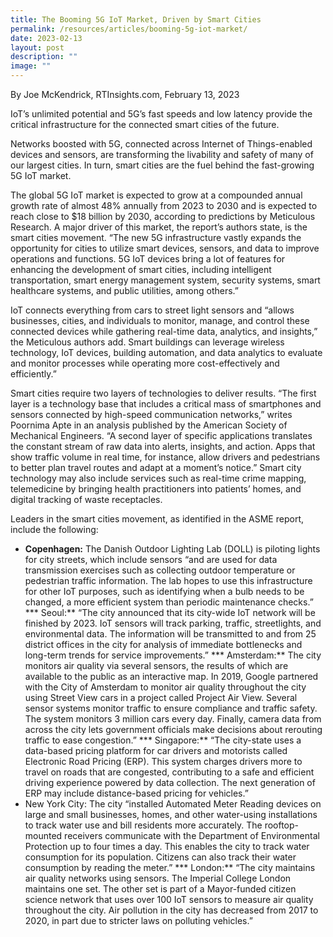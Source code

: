 ```yaml
---
title: The Booming 5G IoT Market, Driven by Smart Cities
permalink: /resources/articles/booming-5g-iot-market/
date: 2023-02-13
layout: post
description: ""
image: ""
---
```

By Joe McKendrick, RTInsights.com, February 13, 2023

IoT’s unlimited potential and 5G’s fast speeds and low latency provide the critical infrastructure for the connected smart cities of the future.

Networks boosted with 5G, connected across Internet of Things-enabled devices and sensors, are transforming the livability and safety of many of our largest cities. In turn, smart cities are the fuel behind the fast-growing 5G IoT market.

The global 5G IoT market is expected to grow at a compounded annual growth rate of almost 48% annually from 2023 to 2030 and is expected to reach close to $18 billion by 2030, according to predictions by Meticulous Research. A major driver of this market, the report’s authors state, is the smart cities movement. “The new 5G infrastructure vastly expands the opportunity for cities to utilize smart devices, sensors, and data to improve operations and functions. 5G IoT devices bring a lot of features for enhancing the development of smart cities, including intelligent transportation, smart energy management system, security systems, smart healthcare systems, and public utilities, among others.”

IoT connects everything from cars to street light sensors and “allows businesses, cities, and individuals to monitor, manage, and control these connected devices while gathering real-time data, analytics, and insights,” the Meticulous authors add. Smart buildings can leverage wireless technology, IoT devices, building automation, and data analytics to evaluate and monitor processes while operating more cost-effectively and efficiently.”

Smart cities require two layers of technologies to deliver results. “The first layer is a technology base that includes a critical mass of smartphones and sensors connected by high-speed communication networks,” writes Poornima Apte in an analysis published by the American Society of Mechanical Engineers. “A second layer of specific applications translates the constant stream of raw data into alerts, insights, and action. Apps that show traffic volume in real time, for instance, allow drivers and pedestrians to better plan travel routes and adapt at a moment’s notice.” Smart city technology may also include services such as real-time crime mapping, telemedicine by bringing health practitioners into patients’ homes, and digital tracking of waste receptacles.

Leaders in the smart cities movement, as identified in the ASME report, include the following:

* **Copenhagen:** The Danish Outdoor Lighting Lab (DOLL) is piloting lights for city streets, which include sensors “and are used for data transmission exercises such as collecting outdoor temperature or pedestrian traffic information. The lab hopes to use this infrastructure for other IoT purposes, such as identifying when a bulb needs to be changed, a more efficient system than periodic maintenance checks.”
*** Seoul:** “The city announced that its city-wide IoT network will be finished by 2023. IoT sensors will track parking, traffic, streetlights, and environmental data. The information will be transmitted to and from 25 district offices in the city for analysis of immediate bottlenecks and long-term trends for service improvements.”
*** Amsterdam:** The city monitors air quality via several sensors, the results of which are available to the public as an interactive map. In 2019, Google partnered with the City of Amsterdam to monitor air quality throughout the city using Street View cars in a project called Project Air View. Several sensor systems monitor traffic to ensure compliance and traffic safety. The system monitors 3 million cars every day. Finally, camera data from across the city lets government officials make decisions about rerouting traffic to ease congestion.”
*** Singapore:** “The city-state uses a data-based pricing platform for car drivers and motorists called Electronic Road Pricing (ERP). This system charges drivers more to travel on roads that are congested, contributing to a safe and efficient driving experience powered by data collection. The next generation of ERP may include distance-based pricing for vehicles.”
* New York City: The city “installed Automated Meter Reading devices on large and small businesses, homes, and other water-using installations to track water use and bill residents more accurately. The rooftop-mounted receivers communicate with the Department of Environmental Protection up to four times a day. This enables the city to track water consumption for its population. Citizens can also track their water consumption by reading the meter.”
*** London:** “The city maintains air quality networks using sensors. The Imperial College London maintains one set. The other set is part of a Mayor-funded citizen science network that uses over 100 IoT sensors to measure air quality throughout the city. Air pollution in the city has decreased from 2017 to 2020, in part due to stricter laws on polluting vehicles.”
